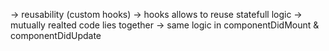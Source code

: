 -> reusability (custom hooks)
-> hooks allows to reuse statefull logic
-> mutually realted code lies together
-> same logic in componentDidMount & componentDidUpdate
